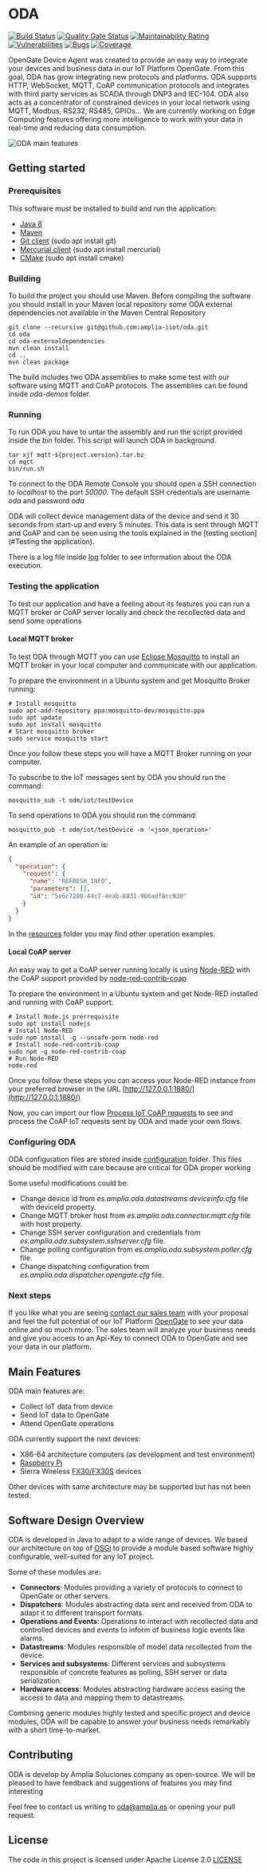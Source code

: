 # ODA 
[![Build Status](https://travis-ci.org/fjdearcos-amplia/oda.svg?branch=master)](https://travis-ci.org/fjdearcos-amplia/oda)  [![Quality Gate Status](https://sonarcloud.io/api/project_badges/measure?project=es.amplia.oda%3Aoda-parent&metric=alert_status)](https://sonarcloud.io/dashboard?id=es.amplia.oda%3Aoda-parent)  [![Maintainability Rating](https://sonarcloud.io/api/project_badges/measure?project=es.amplia.oda%3Aoda-parent&metric=sqale_rating)](https://sonarcloud.io/dashboard?id=es.amplia.oda%3Aoda-parent)  [![Vulnerabilities](https://sonarcloud.io/api/project_badges/measure?project=es.amplia.oda%3Aoda-parent&metric=vulnerabilities)](https://sonarcloud.io/dashboard?id=es.amplia.oda%3Aoda-parent)  [![Bugs](https://sonarcloud.io/api/project_badges/measure?project=es.amplia.oda%3Aoda-parent&metric=bugs)](https://sonarcloud.io/dashboard?id=es.amplia.oda%3Aoda-parent)  [![Coverage](https://sonarcloud.io/api/project_badges/measure?project=es.amplia.oda%3Aoda-parent&metric=coverage)](https://sonarcloud.io/dashboard?id=es.amplia.oda%3Aoda-parent)

OpenGate Device Agent was created to provide an easy way to integrate your devices and business data in our IoT Platform OpenGate. From this goal, ODA has grow integrating new protocols and platforms. ODA supports HTTP, WebSocket, MQTT, CoAP communication protocols and integrates with third party services as SCADA through DNP3 and IEC-104. ODA also acts as a concentrator of constrained devices in your local network using MQTT, Modbus, RS232, RS485, GPIOs... We are currently working on Edge Computing features offering more intelligence to work with your data in real-time and reducing data consumption.  

![ODA main features](resources/ODA.png)

## Getting started

### Prerequisites

This software must be installed to build and run the application:
- [Java 8](https://www.java.com/en/download/faq/java8.xml)
- [Maven](https://maven.apache.org/)
- [Git client](https://git-scm.com/) (sudo apt install git)
- [Mercurial client](https://www.mercurial-scm.org/) (sudo apt install mercurial)
- [CMake](https://cmake.org/) (sudo apt install cmake)

### Building

To build the project you should use Maven. Before compiling the software you should install in your Maven local repository some ODA external dependencies not available in the Maven Central Repository

```shell
git clone --recursive git@github.com:amplia-iiot/oda.git
cd oda
cd oda-externaldependencies
mvn clean install
cd ..
mvn clean package
```

The build includes two ODA assemblies to make some test with our software using MQTT and CoAP protocols. The assemblies can be found inside *oda-demos* folder.

### Running

To run ODA you have to untar the assembly and run the script provided inside the *bin* folder. This script will launch ODA in background.

```shell
tar xjf mqtt-${project.version}.tar.bz
cd mqtt
bin/run.sh
```

To connect to the ODA Remote Console you should open a SSH connection to *localhost* to the port *50000*. The default SSH credentials are username *oda* and password *oda*

ODA will collect device management data of the device and send it 30 seconds from start-up and every 5 minutes. This data is sent through MQTT and CoAP and can be seen using the tools explained in the [testing section](#Testing the application).

There is a log file inside [log](log) folder to see information about the ODA execution.

### Testing the application

To test our application and have a feeling about its features you can run a MQTT broker or CoAP server locally and check the recollected data and send some operations

#### Local MQTT broker

To test ODA through MQTT you can use [Eclipse Mosquitto](https://mosquitto.org/) to install an MQTT broker in your local computer and communicate with our application.

To prepare the environment in a Ubuntu system and get Mosquitto Broker running:
```shell
# Install mosquitto
sudo apt-add-repository ppa:mosquitto-dev/mosquitto-ppa
sudo apt update
sudo apt install mosquitto
# Start mosquitto broker
sudo service mosquitto start
```

Once you follow these steps you will have a MQTT Broker running on your computer.

To subscribe to the IoT messages sent by ODA you should run the command:
```shell
mosquitto_sub -t odm/iot/testDevice
```

To send operations to ODA you should run the command:
```shell
mosquitto_pub -t odm/iot/testDevice -m '<json_operation>'
```
An example of an operation is:
```json
{
  "operation": {
    "request": {
	  "name": "REFRESH_INFO",
	  "parameters": [],
	  "id": "5e6c7200-44c7-4eab-8831-966adf8cc930"
	}
  }
}
```

In the [resources](resources) folder you may find other operation examples.

#### Local CoAP server

An easy way to get a CoAP server running locally is using [Node-RED](https://nodered.org/) with the CoAP support provided by [node-red-contrib-coap](https://flows.nodered.org/node/node-red-contrib-coap)

To prepare the environment in a Ubuntu system and get Node-RED installed and running with CoAP support:
```shell
# Install Node.js prerrequisite
sudo apt install nodejs
# Install Node-RED
sudo npm install -g --unsafe-perm node-red
# Install node-red-contrib-coap
sudo npm -g node-red-contrib-coap
# Run Node-RED
node-red
```

Once you follow these steps you can access your Node-RED instance from your preferred browser in the URL [http://127.0.0.1:1880/](http://127.0.0.1:1880/)

Now, you can import our flow [Process IoT CoAP requests](resources/process-coap-iot-requests-flow.json) to see and process the CoAP IoT requests sent by ODA and made your own flows.

### Configuring ODA

ODA configuration files are stored inside [configuration](configuration) folder. This files should be modified with care because are critical for ODA proper working

Some useful modifications could be:
- Change device id from *es.amplia.oda.datastreams.deviceinfo.cfg* file with deviceId property.
- Change MQTT broker host from *es.amplia.oda.connector.mqtt.cfg* file with host property.
- Change SSH server configuration and credentials from *es.amplia.oda.subsystem.sshserver.cfg* file.
- Change polling configuration from *es.amplia.oda.subsystem.poller.cfg* file.
- Change dispatching configuration from *es.amplia.oda.dispatcher.opengate.cfg* file.

### Next steps

If you like what you are seeing [contact our sales team](https://www.amplia-iiot.com/contact-amplia/) with your proposal and feel the full potential of our IoT Platform [OpenGate](https://www.amplia-iiot.com/iot-platform/) to see your data online and so much more. The sales team will analyze your business needs and give you access to an Api-Key to connect ODA to OpenGate and see your data in our platform.

## Main Features

ODA main features are:
- Collect IoT data from device
- Send IoT data to OpenGate
- Attend OpenGate operations

ODA currently support the next devices:
- X86-64 architecture computers (as development and test environment)
- [Raspberry Pi](https://www.raspberrypi.org/)
- Sierra Wireless [FX30/FX30S](https://source.sierrawireless.com/devices/fx-series/fx30/) devices

Other devices with same architecture may be supported but has not been tested.

## Software Design Overview

ODA is developed in Java to adapt to a wide range of devices. We based our architecture on top of [OSGi](https://www.osgi.org/) to provide a module based software highly configurable, well-suited for any IoT project.

Some of these modules are:
- **Connectors**: Modules providing a variety of protocols to connect to OpenGate or other servers.  
- **Dispatchers**: Modules abstracting data sent and received from ODA to adapt it to different transport formats.
- **Operations and Events**: Operations to interact with recollected data and controlled devices and events to inform of business logic events like alarms. 
- **Datastreams**: Modules responsible of model data recollected from the device.
- **Services and subsystems**: Different services and subsystems responsible of concrete features as polling, SSH server or data serialization.
- **Hardware access**: Modules abstracting hardware access easing the access to data and mapping them to datastreams.

Combining generic modules highly tested and specific project and device modules, ODA will be capable to answer your business needs remarkably with a short time-to-market. 

## Contributing

ODA is develop by Amplía Soluciones company as open-source. We will be pleased to have feedback and suggestions of features you may find interesting

Feel free to contact us writing to [oda@amplia.es](mailto:oda@amplia.es?subject=[GitHub]) or opening your pull request.

## License

The code in this project is licensed under Apache License 2.0 [LICENSE](LICENSE)
